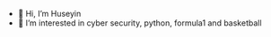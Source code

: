 - 👋 Hi, I’m Huseyin
- 👀 I’m interested in cyber security, python, formula1 and basketball

<!---
hsyn22/hsyn22 is a ✨ special ✨ repository because its `README.md` (this file) appears on your GitHub profile.
You can click the Preview link to take a look at your changes.
--->
